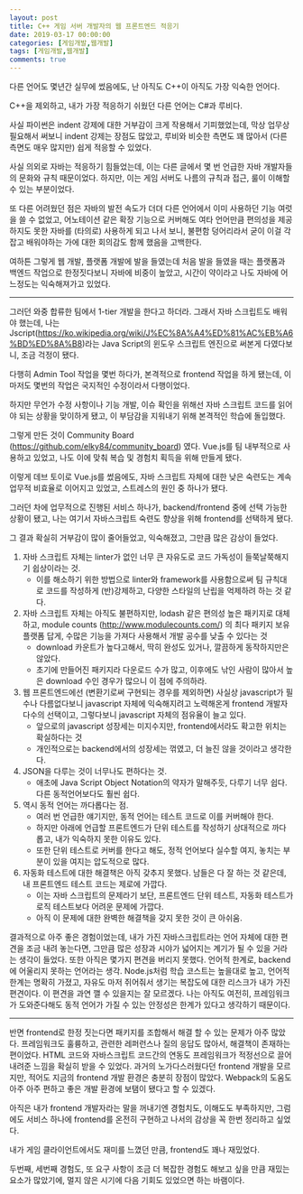 ```yaml
---
layout: post
title: C++ 게임 서버 개발자의 웹 프론트엔드 적응기
date: 2019-03-17 00:00:00
categories: [게임개발,웹개발]
tags: [게임개발,웹개발]
comments: true
---
```


다른 언어도 몇년간 실무에 썼음에도, 난 아직도 C++이 아직도 가장 익숙한 언어다.

C++을 제외하고, 내가 가장 적응하기 쉬웠던 다른 언어는 C#과 루비다.

사실 파이썬은 indent 강제에 대한 거부감이 크게 작용해서 기피했었는데, 막상 업무상 필요해서 써보니 indent 강제는 장점도 많았고, 루비와 비슷한 측면도 꽤 많아서 (다른 측면도 매우 많지만) 쉽게 적응할 수 있었다.

사실 의외로 자바는 적응하기 힘들었는데, 이는 다른 글에서 몇 번 언급한 자바 개발자들의 문화와 규칙 때문이었다. 하지만, 이는 게임 서버도 나름의 규칙과 접근, 룰이 이해할 수 있는 부분이었다.

또 다른 어려웠던 점은 자바의 발전 속도가 더뎌 다른 언어에서 이미 사용하던 기능 여럿을 쓸 수 없었고, 어노테이션 같은 확장 기능으로 커버해도 여타 언어만큼 편의성을 제공하지도 못한 자바를 (타의로) 사용하게 되고 나서 보니, 불편함 덩어리라서 굳이 이걸 각 잡고 배워야하는 가에 대한 회의감도 함께 했음을 고백한다.

여하튼 그렇게 웹 개발, 플랫폼 개발에 발을 들였는데 처음 발을 들였을 때는 플랫폼과 백엔드 작업으로 한정짓다보니 자바에 비중이 높았고, 시간이 약이라고 나도 자바에 어느정도는 익숙해져가고 있었다.

---

그러던 와중 합류한 팀에서 1-tier 개발을 한다고 하더라. 그래서 자바 스크립트도 배워야 했는데, 나는 Jscript(https://ko.wikipedia.org/wiki/J%EC%8A%A4%ED%81%AC%EB%A6%BD%ED%8A%B8)라는 Java Script의 윈도우 스크립트 엔진으로 써본게 다였다보니, 조금 걱정이 됐다.

다행히 Admin Tool 작업을 몇번 하다가, 본격적으로 frontend 작업을 하게 됐는데, 이 마저도 몇번의 작업은 국지적인 수정이라서 다행이었다.

하지만 무언가 수정 사항이나 기능 개발, 이슈 확인을 위해선 자바 스크립트 코드를 읽어야 되는 상황을 맞이하게 됐고, 이 부담감을 지워내기 위해 본격적인 학습에 돌입했다.

그렇게 만든 것이 Community Board (https://github.com/elky84/community_board) 였다.
Vue.js를 팀 내부적으로 사용하고 있었고, 나도 이에 맞춰 복습 및 경험치 획득을 위해 만들게 됐다. 

이렇게 데브 토이로 Vue.js를 썼음에도, 자바 스크립트 자체에 대한 낮은 숙련도는 계속 업무적 비효율로 이어지고 있었고, 스트레스의 원인 중 하나가 됐다.

그러던 차에 업무적으로 진행된 서비스 하나가, backend/frontend 중에 선택 가능한 상황이 됐고, 나는 여기서 자바스크립트 숙련도 향상을 위해 frontend를 선택하게 됐다.

그 결과 확실히 거부감이 많이 줄어들었고, 익숙해졌고, 그만큼 많은 감상이 들었다.

1. 자바 스크립트 자체는 linter가 없인 너무 큰 자유도로 코드 가독성이 들쭉날쭉해지기 쉽상이라는 것.
   * 이를 해소하기 위한 방법으로 linter와 framework를 사용함으로써 팀 규칙대로 코드를 작성하게 (반)강제하고, 다양한 스타일의 난립을 억제하려 하는 것 같다.
2. 자바 스크립트 자체는 아직도 불편하지만, lodash 같은 편의성 높은 패키지로 대체하고, module counts (http://www.modulecounts.com/) 의 최다 패키지 보유 플랫폼 답게, 수많은 기능을 가져다 사용해서 개발 공수를 낮출 수 있다는 것
   * download 카운트가 높다고해서, 딱히 완성도 있거나, 깔끔하게 동작하지만은 않았다.
   * 초기에 만들어진 패키지라 다운로드 수가 많고, 이후에도 낚인 사람이 많아서 높은 download 수인 경우가 많으니 이 점에 주의하라.
3. 웹 프론트엔드에선 (변환기로써 구현되는 경우를 제외하면) 사실상 javascript가 필수나 다름없다보니 javascript 자체에 익숙해지려고 노력해온게 frontend 개발자 다수의 선택이고, 그렇다보니 javascript 자체의 점유율이 늘고 있다.
   * 앞으로의 javascript 성장세는 미지수지만, frontend에서라도 확고한 위치는 확실하다는 것
   * 개인적으로는 backend에서의 성장세는 꺾였고, 더 늘진 않을 것이라고 생각한다.
4. JSON을 다루는 것이 너무나도 편하다는 것.
   * 애초에 Java Script Object Notation의 약자가 말해주듯, 다루기 너무 쉽다. 다른 동적언어보다도 훨씬 쉽다.
5. 역시 동적 언어는 까다롭다는 점.
   * 여러 번 언급한 얘기지만, 동적 언어는 테스트 코드로 이를 커버해야 한다.
   * 하지만 아래에 언급할 프론트엔드가 단위 테스트를 작성하기 상대적으로 까다롭고, 내가 익숙하지 못한 이유도 있다.
   * 또한 단위 테스트로 커버를 한다고 해도, 정적 언어보다 실수할 여지, 놓치는 부분이 있을 여지는 압도적으로 많다.
6. 자동화 테스트에 대한 해결책은 아직 갖추지 못했다. 남들은 다 잘 하는 것 같은데, 내 프론트엔드 테스트 코드는 제로에 가깝다.
   * 이는 자바 스크립트의 문제라기 보단, 프론트엔드 단위 테스트, 자동화 테스트가 로직 테스트보다 어려운 문제에 가깝다.
   * 아직 이 문제에 대한 완벽한 해결책을 갖지 못한 것이 큰 아쉬움.

결과적으로 아주 좋은 경험이었는데, 내가 가진 자바스크립트라는 언어 자체에 대한 편견을 조금 내려 놓는다면, 그만큼 많은 성장과 시야가 넓어지는 계기가 될 수 있을 거라는 생각이 들었다.
또한 아직은 몇가지 편견을 버리지 못했다. 언어적 한계로, backend에 어울리지 못하는 언어라는 생각. Node.js처럼 학습 코스트는 높을대로 높고, 언어적 한계는 명확히 가졌고, 자유도 마저 쥐어줘서 생기는 복잡도에 대한 리스크가 내가 가진 편견이다.
이 편견을 과연 깰 수 있을지는 잘 모르겠다. 나는 아직도 여전히, 프레임워크가 도와준다해도 동적 언어가 가질 수 있는 안정성은 한계가 있다고 생각하기 때문이다.

---

반면 frontend로 한정 짓는다면 패키지를 조합해서 해결 할 수 있는 문제가 아주 많았다. 프레임워크도 훌륭하고, 관련한 레퍼런스나 질의 응답도 많아서, 해결책이 존재하는 편이었다. HTML 코드와 자바스크립트 코드간의 연동도 프레임워크가 적정선으로 끌어내려준 느낌을 확실히 받을 수 있었다.
과거의 노가다스러웠다던 frontend 개발을 모르지만, 적어도 지금의 frontend 개발 환경은 충분히 장점이 많았다. Webpack의 도움도 아주 아주 편하고 좋은 개발 환경에 보탬이 됐다고 할 수 있겠다.

아직은 내가 frontend 개발자라는 말을 꺼내기엔 경험치도, 이해도도 부족하지만, 그럼에도 서비스 하나에 frontend를 온전히 구현하고 나서의 감상을 꼭 한번 정리하고 싶었다.

내가 게임 클라이언트에서도 재미를 느꼈던 만큼, frontend도 꽤나 재밌었다.

두번째, 세번째 경험도, 또 요구 사항이 조금 더 복잡한 경험도 해보고 싶을 만큼 재밌는 요소가 많았기에, 멀지 않은 시기에 다음 기회도 있었으면 하는 바램이다.